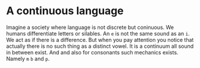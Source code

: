 # A continuous language

Imagine a society where language is not discrete but coninuous. We humans differentiate letters or silables. An `e` is not the same sound as an `i`. We act as if there is a difference. But when you pay attention you notice that actually there is no such thing as a distinct vowel. It is a continuum all sound in between exist. And and also for consonants such mechanics exists. Namely `m` `b` and `p`.